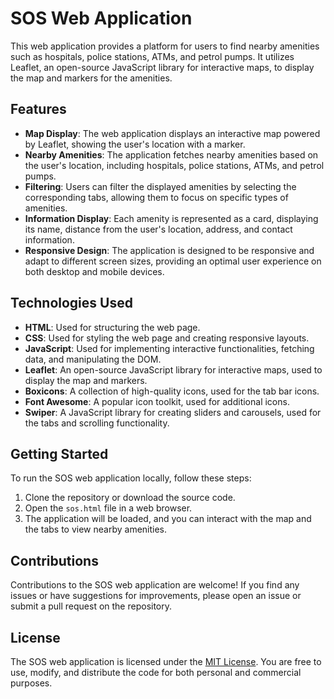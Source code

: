 # SOS Web Application

This web application provides a platform for users to find nearby amenities such as hospitals, police stations, ATMs, and petrol pumps. It utilizes Leaflet, an open-source JavaScript library for interactive maps, to display the map and markers for the amenities.

## Features

- **Map Display**: The web application displays an interactive map powered by Leaflet, showing the user's location with a marker.
- **Nearby Amenities**: The application fetches nearby amenities based on the user's location, including hospitals, police stations, ATMs, and petrol pumps.
- **Filtering**: Users can filter the displayed amenities by selecting the corresponding tabs, allowing them to focus on specific types of amenities.
- **Information Display**: Each amenity is represented as a card, displaying its name, distance from the user's location, address, and contact information.
- **Responsive Design**: The application is designed to be responsive and adapt to different screen sizes, providing an optimal user experience on both desktop and mobile devices.

## Technologies Used

- **HTML**: Used for structuring the web page.
- **CSS**: Used for styling the web page and creating responsive layouts.
- **JavaScript**: Used for implementing interactive functionalities, fetching data, and manipulating the DOM.
- **Leaflet**: An open-source JavaScript library for interactive maps, used to display the map and markers.
- **Boxicons**: A collection of high-quality icons, used for the tab bar icons.
- **Font Awesome**: A popular icon toolkit, used for additional icons.
- **Swiper**: A JavaScript library for creating sliders and carousels, used for the tabs and scrolling functionality.

## Getting Started

To run the SOS web application locally, follow these steps:

1. Clone the repository or download the source code.
2. Open the `sos.html` file in a web browser.
3. The application will be loaded, and you can interact with the map and the tabs to view nearby amenities.

## Contributions

Contributions to the SOS web application are welcome! If you find any issues or have suggestions for improvements, please open an issue or submit a pull request on the repository.

## License

The SOS web application is licensed under the [MIT License](/LICENSE.md). You are free to use, modify, and distribute the code for both personal and commercial purposes.
